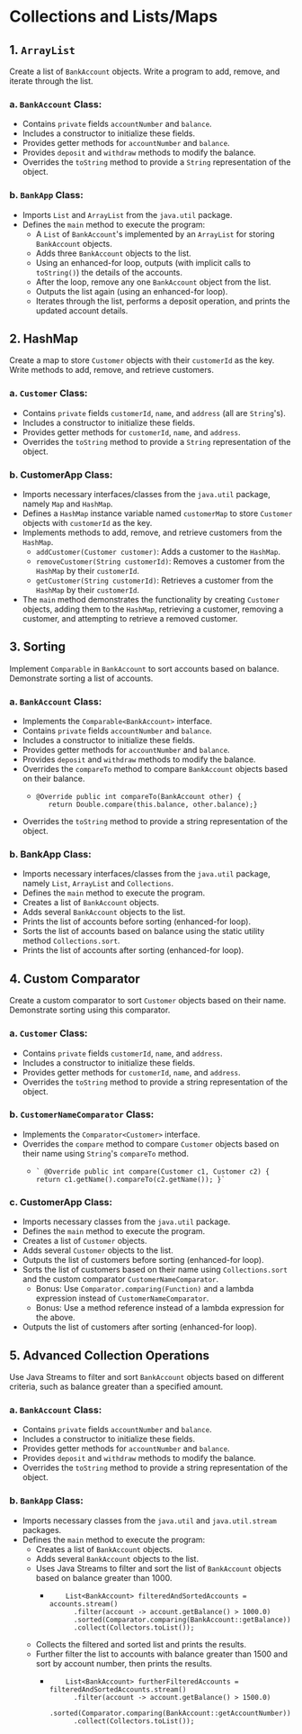 # Collections and Lists/Maps

## 1. `ArrayList`
Create a list of `BankAccount` objects. Write a program to add, remove, and iterate through the list.

### a. `BankAccount` Class:
- Contains `private` fields `accountNumber` and `balance`.
- Includes a constructor to initialize these fields.
- Provides getter methods for `accountNumber` and `balance`.
- Provides `deposit` and `withdraw` methods to modify the balance.
- Overrides the `toString` method to provide a `String` representation of the object.

### b. `BankApp` Class:
- Imports `List` and `ArrayList` from the `java.util` package.
- Defines the `main` method to execute the program:
  - A `List` of `BankAccount`'s implemented by an `ArrayList` for storing `BankAccount` objects.
  - Adds three `BankAccount` objects to the list.
  - Using an enhanced-for loop, outputs (with implicit calls to `toString()`) the details of the accounts.
  - After the loop, remove any one `BankAccount` object from the list.
  - Outputs the list again (using an enhanced-for loop).
  - Iterates through the list, performs a deposit operation, and prints the updated account details.

## 2. HashMap
Create a map to store `Customer` objects with their `customerId` as the key. Write methods to add, remove, and retrieve customers.

### a. `Customer` Class:
- Contains `private` fields `customerId`, `name`, and `address` (all are `String`'s).
- Includes a constructor to initialize these fields.
- Provides getter methods for `customerId`, `name`, and `address`.
- Overrides the `toString` method to provide a `String` representation of the object.

### b. CustomerApp Class:
- Imports necessary interfaces/classes from the `java.util` package, namely `Map` and `HashMap`.
- Defines a `HashMap` instance variable named `customerMap` to store `Customer` objects with `customerId` as the key.
- Implements methods to add, remove, and retrieve customers from the `HashMap`.
    - `addCustomer(Customer customer)`: Adds a customer to the `HashMap`.
    - `removeCustomer(String customerId)`: Removes a customer from the `HashMap` by their `customerId`.
    - `getCustomer(String customerId)`: Retrieves a customer from the `HashMap` by their `customerId`.
- The `main` method demonstrates the functionality by creating `Customer` objects, adding them to the `HashMap`, retrieving a customer, removing a customer, and attempting to retrieve a removed customer.

## 3. Sorting
Implement `Comparable` in `BankAccount` to sort accounts based on balance. Demonstrate sorting a list of accounts.

### a. `BankAccount` Class:
- Implements the `Comparable<BankAccount>` interface.
- Contains `private` fields `accountNumber` and `balance`.
- Includes a constructor to initialize these fields.
- Provides getter methods for `accountNumber` and `balance`.
- Provides `deposit` and `withdraw` methods to modify the balance. 
- Overrides the `compareTo` method to compare `BankAccount` objects based on their balance. 
  -     @Override public int compareTo(BankAccount other) {
           return Double.compare(this.balance, other.balance);}

- Overrides the `toString` method to provide a string representation of the object.

### b. BankApp Class:
- Imports necessary interfaces/classes from the `java.util` package, namely `List`, `ArrayList` and `Collections`.
- Defines the `main` method to execute the program.
- Creates a list of `BankAccount` objects.
- Adds several `BankAccount` objects to the list.
- Prints the list of accounts before sorting (enhanced-for loop).
- Sorts the list of accounts based on balance using the static utility method `Collections.sort`.
- Prints the list of accounts after sorting (enhanced-for loop).

## 4. Custom Comparator
Create a custom comparator to sort `Customer` objects based on their name. Demonstrate sorting using this comparator.

### a. `Customer` Class:
- Contains `private` fields `customerId`, `name`, and `address`.
- Includes a constructor to initialize these fields.
- Provides getter methods for `customerId`, `name`, and `address`.
- Overrides the `toString` method to provide a string representation of the object.

### b. `CustomerNameComparator` Class:
- Implements the `Comparator<Customer>` interface.
- Overrides the `compare` method to compare `Customer` objects based on their name using `String`'s `compareTo` method.
  -     ` @Override public int compare(Customer c1, Customer c2) { return c1.getName().compareTo(c2.getName()); }`

### c. CustomerApp Class:
- Imports necessary classes from the `java.util` package.
- Defines the `main` method to execute the program.
- Creates a list of `Customer` objects.
- Adds several `Customer` objects to the list.
- Outputs the list of customers before sorting (enhanced-for loop).
- Sorts the list of customers based on their name using `Collections.sort` and the custom comparator `CustomerNameComparator`.
    - Bonus: Use `Comparator.comparing(Function)` and a lambda expression instead of `CustomerNameComparator`.
    - Bonus: Use a method reference instead of a lambda expression for the above.
- Outputs the list of customers after sorting (enhanced-for loop).

## 5. Advanced Collection Operations
Use Java Streams to filter and sort `BankAccount` objects based on different criteria, such as balance greater than a specified amount.

### a. `BankAccount` Class:
- Contains `private` fields `accountNumber` and `balance`.
- Includes a constructor to initialize these fields.
- Provides getter methods for `accountNumber` and `balance`.
- Provides `deposit` and `withdraw` methods to modify the balance.
- Overrides the `toString` method to provide a string representation of the object.

### b. `BankApp` Class:
- Imports necessary classes from the `java.util` and `java.util.stream` packages.
- Defines the `main` method to execute the program:
  - Creates a list of `BankAccount` objects.
  - Adds several `BankAccount` objects to the list.
  - Uses Java Streams to filter and sort the list of `BankAccount` objects based on balance greater than 1000.
    -         List<BankAccount> filteredAndSortedAccounts = accounts.stream()
                .filter(account -> account.getBalance() > 1000.0)
                .sorted(Comparator.comparing(BankAccount::getBalance))
                .collect(Collectors.toList());

  - Collects the filtered and sorted list and prints the results.
  - Further filter the list to accounts with balance greater than 1500 and sort by account number, then prints the results.
    -         List<BankAccount> furtherFilteredAccounts = filteredAndSortedAccounts.stream()
                .filter(account -> account.getBalance() > 1500.0)
                .sorted(Comparator.comparing(BankAccount::getAccountNumber))
                .collect(Collectors.toList());

